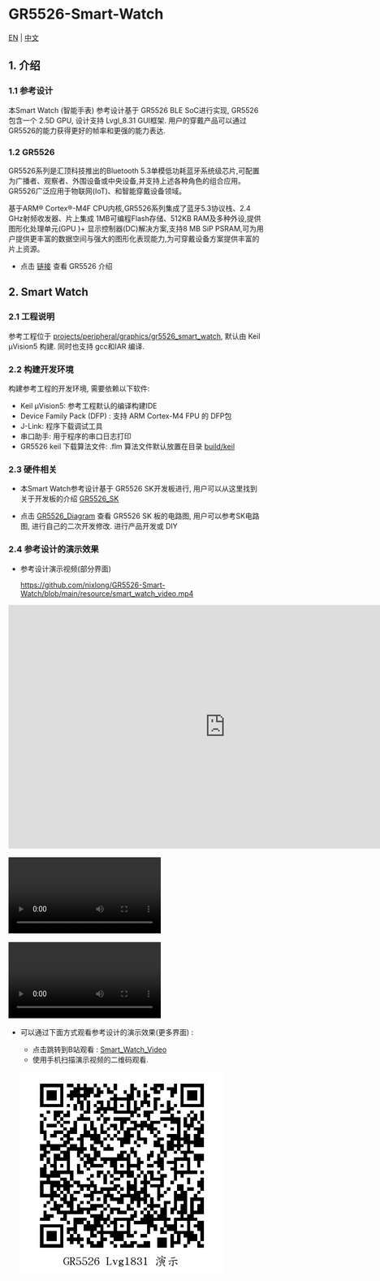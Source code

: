 # GR5526-Smart-Watch

[EN](https://github.com/nixlong/GR5526-Smart-Watch/blob/main/README.md)   |  [中文](https://github.com/nixlong/GR5526-Smart-Watch/blob/main/README_zh.md)


## 1. 介绍

### 1.1 参考设计

本Smart Watch (智能手表) 参考设计基于 GR5526 BLE SoC进行实现, GR5526 包含一个 2.5D GPU, 设计支持 Lvgl_8.31  GUI框架. 用户的穿戴产品可以通过 GR5526的能力获得更好的帧率和更强的能力表达.




### 1.2 GR5526

GR5526系列是汇顶科技推出的Bluetooth 5.3单模低功耗蓝牙系统级芯片,可配置为广播者、观察者、外围设备或中央设备,并支持上述各种角色的组合应用。GR5526广泛应用于物联网(IoT)、和智能穿戴设备领域。

基于ARM® Cortex®-M4F CPU内核,GR5526系列集成了蓝牙5.3协议栈、2.4 GHz射频收发器、片上集成 1MB可编程Flash存储、512KB RAM及多种外设,提供图形化处理单元(GPU )+ 显示控制器(DC)解决方案,支持8 MB SiP PSRAM,可为用户提供更丰富的数据空间与强大的图形化表现能力,为可穿戴设备方案提供丰富的片上资源。


- 点击 [链接](https://www.goodix.com/zh/product/connectivity/ble/gr5526) 查看 GR5526 介绍



## 2. Smart Watch

### 2.1 工程说明 

参考工程位于 [projects/peripheral/graphics/gr5526_smart_watch](projects/peripheral/graphics/gr5526_smart_watch), 默认由 Keil µVision5 构建. 同时也支持 gcc和IAR 编译. 


### 2.2 构建开发环境

 构建参考工程的开发环境, 需要依赖以下软件: 

- Keil µVision5: 参考工程默认的编译构建IDE
- Device Family Pack (DFP) : 支持 ARM Cortex-M4 FPU 的 DFP包
- J-Link: 程序下载调试工具
- 串口助手: 用于程序的串口日志打印
- GR5526 keil 下载算法文件:  .flm 算法文件默认放置在目录 [build/keil](build/keil)



### 2.3 硬件相关

- 本Smart Watch参考设计基于 GR5526 SK开发板进行,  用户可以从这里找到关于开发板的介绍  [GR5526_SK](https://www.goodix.com/en/kit/gr5526_starter_kit)

- 点击 [GR5526_Diagram](https://www.goodix.com/en/docview/GR5526-SK-BASIC-RevC_Rev.1.0?objectId=159&objectType=document&version=313) 查看 GR5526 SK 板的电路图, 用户可以参考SK电路图, 进行自己的二次开发修改. 进行产品开发或 DIY 

  

### 2.4 参考设计的演示效果 

- 参考设计演示视频(部分界面)
  
  https://github.com/nixlong/GR5526-Smart-Watch/blob/main/resource/smart_watch_video.mp4
  
<iframe width="854" height="480" src="https://github.com/nixlong/GR5526-Smart-Watch/blob/main/resource/smart_watch_video.mp4" frameborder="0" allowfullscreen></iframe>

<video src="./resource/smart_watch_video.mp4"></video>

<video src="https://github.com/nixlong/GR5526-Smart-Watch/blob/main/resource/smart_watch_video.mp4"></video>


- 可以通过下面方式观看参考设计的演示效果(更多界面) :

  - 点击跳转到B站观看 : [Smart_Watch_Video](https://www.bilibili.com/video/BV1Re411X7P6/?share_source=copy_web&vd_source=253f7e2d634ff4f728c7e7bfa218f990)
  -  使用手机扫描演示视频的二维码观看. 

  ![](./resource/GR5526_Smart_Watch_Video.png) 





